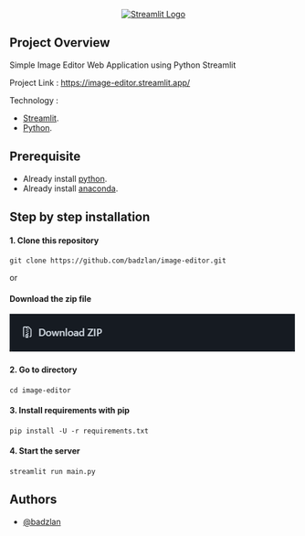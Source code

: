 <p align="center"><a href="https://streamlit.io/" target="_blank"><img src="https://streamlit.io/images/brand/streamlit-logo-secondary-colormark-darktext.png" width="400" alt="Streamlit Logo"></a></p>

## Project Overview
Simple Image Editor Web Application using Python Streamlit

Project Link : https://image-editor.streamlit.app/

Technology :
- [Streamlit](https://streamlit.io/).
- [Python](https://www.python.org/).

## Prerequisite
- Already install [python](https://www.python.org/).
- Already install [anaconda](https://www.anaconda.com/).

## Step by step installation
#### 1. Clone this repository
```
git clone https://github.com/badzlan/image-editor.git
```
or 
#### Download the zip file
<a href="https://github.com/badzlan/image-editor/archive/refs/heads/main.zip">![download zip](https://github.com/0x1m4o/Industry-Project/blob/main/public/img/image.png)</a>

#### 2. Go to directory 
```
cd image-editor
```

#### 3. Install requirements with pip
```
pip install -U -r requirements.txt
```

#### 4. Start the server
```
streamlit run main.py
```

## Authors
- [@badzlan](https://github.com/badzlan)
